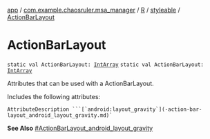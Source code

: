 [app](../../../index.md) / [com.example.chaosruler.msa_manager](../../index.md) / [R](../index.md) / [styleable](index.md) / [ActionBarLayout](.)

# ActionBarLayout

`static val ActionBarLayout: `[`IntArray`](https://kotlinlang.org/api/latest/jvm/stdlib/kotlin/-int-array/index.html)
`static val ActionBarLayout: `[`IntArray`](https://kotlinlang.org/api/latest/jvm/stdlib/kotlin/-int-array/index.html)

Attributes that can be used with a ActionBarLayout.

Includes the following attributes:

    AttributeDescription ```[`android:layout_gravity`](-action-bar-layout_android_layout_gravity.md)`

**See Also**
[#ActionBarLayout_android_layout_gravity](-action-bar-layout_android_layout_gravity.md)

